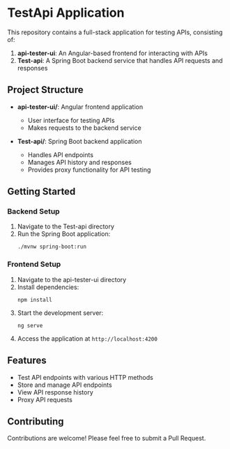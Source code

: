 # TestApi Application

This repository contains a full-stack application for testing APIs, consisting of:

1. **api-tester-ui**: An Angular-based frontend for interacting with APIs
2. **Test-api**: A Spring Boot backend service that handles API requests and responses

## Project Structure

- **api-tester-ui/**: Angular frontend application
  - User interface for testing APIs
  - Makes requests to the backend service
  
- **Test-api/**: Spring Boot backend application
  - Handles API endpoints
  - Manages API history and responses
  - Provides proxy functionality for API testing

## Getting Started

### Backend Setup

1. Navigate to the Test-api directory
2. Run the Spring Boot application:
   ```
   ./mvnw spring-boot:run
   ```

### Frontend Setup

1. Navigate to the api-tester-ui directory
2. Install dependencies:
   ```
   npm install
   ```
3. Start the development server:
   ```
   ng serve
   ```
4. Access the application at `http://localhost:4200`

## Features

- Test API endpoints with various HTTP methods
- Store and manage API endpoints
- View API response history
- Proxy API requests

## Contributing

Contributions are welcome! Please feel free to submit a Pull Request. 